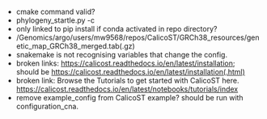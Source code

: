 - cmake command valid?
- phylogeny_startle.py -c <CalicoST clone and CNA output directory>
- only linked to pip install if conda activated in repo directory?
- /Genomics/argo/users/mw9568/repos/CalicoST/GRCh38_resources/genetic_map_GRCh38_merged.tab(.gz)
- snakemake is not recognising variables that change the config.
- broken links:  https://calicost.readthedocs.io/en/latest/installation; should be https://calicost.readthedocs.io/en/latest/installation(.html)
- broken link: Browse the Tutorials to get started with CalicoST here.  https://calicost.readthedocs.io/en/latest/notebooks/tutorials/index
- remove example_config from CalicoST example?  should be run with configuration_cna.